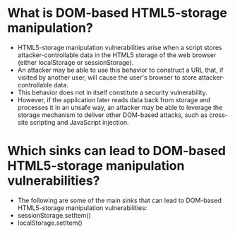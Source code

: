 # What is DOM-based HTML5-storage manipulation?
- HTML5-storage manipulation vulnerabilities arise when a script stores attacker-controllable data in the HTML5 storage of the web browser (either localStorage or sessionStorage). 
- An attacker may be able to use this behavior to construct a URL that, if visited by another user, will cause the user's browser to store attacker-controllable data.
- This behavior does not in itself constitute a security vulnerability. 
- However, if the application later reads data back from storage and processes it in an unsafe way, an attacker may be able to leverage the storage mechanism to deliver other DOM-based attacks, such as cross-site scripting and JavaScript injection.

# Which sinks can lead to DOM-based HTML5-storage manipulation vulnerabilities?
- The following are some of the main sinks that can lead to DOM-based HTML5-storage manipulation vulnerabilities:
- sessionStorage.setItem()
- localStorage.setItem()